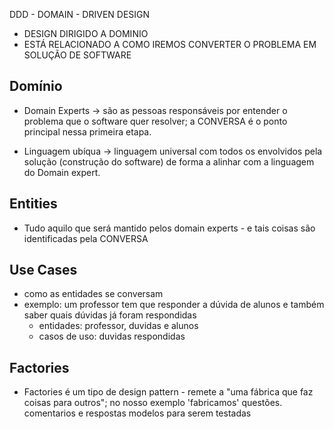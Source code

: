 DDD - DOMAIN - DRIVEN DESIGN
 - DESIGN DIRIGIDO A DOMINIO
 - ESTÁ RELACIONADO A COMO IREMOS CONVERTER O PROBLEMA EM SOLUÇÃO DE SOFTWARE

## Domínio 

 - Domain Experts -> são as pessoas responsáveis por entender o problema que o software quer resolver; a CONVERSA é o ponto principal nessa primeira etapa.

 - Linguagem ubíqua -> linguagem universal com todos os envolvidos pela solução (construção do software) de forma a alinhar com a linguagem do Domain expert.

 ## Entities
 
 - Tudo aquilo que será mantido pelos domain experts - e tais coisas são identificadas pela CONVERSA

 ## Use Cases

 - como as entidades se conversam
 - exemplo: um professor tem que responder a dúvida de alunos e também saber quais dúvidas já foram respondidas
    - entidades: professor, duvidas e alunos 
    - casos de uso: duvidas respondidas

## Factories
   - Factories é um tipo de design pattern - remete a "uma fábrica que faz coisas para outros"; no nosso exemplo 'fabricamos' questões. comentarios e respostas modelos para serem testadas

